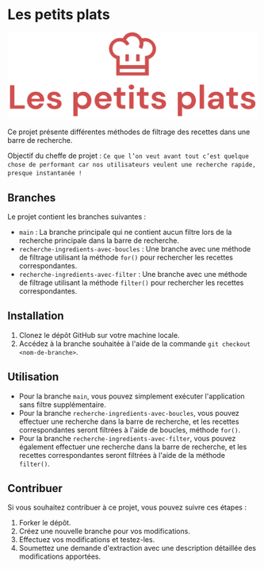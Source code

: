 # Les petits plats
![Logo du site Les petits plats](/assets/logo.png)

Ce projet présente différentes méthodes de filtrage des recettes dans une barre de recherche.

Objectif du cheffe de projet : `Ce que l’on veut avant tout c’est quelque chose de performant car nos utilisateurs veulent une recherche rapide, presque instantanée !`
## Branches

Le projet contient les branches suivantes :

- `main` : La branche principale qui ne contient aucun filtre lors de la recherche principale dans la barre de recherche.
- `recherche-ingredients-avec-boucles` : Une branche avec une méthode de filtrage utilisant la méthode `for()` pour rechercher les recettes correspondantes.
- `recherche-ingredients-avec-filter` : Une branche avec une méthode de filtrage utilisant la méthode `filter()` pour rechercher les recettes correspondantes.

## Installation

1. Clonez le dépôt GitHub sur votre machine locale.
2. Accédez à la branche souhaitée à l'aide de la commande `git checkout <nom-de-branche>`.

## Utilisation

- Pour la branche `main`, vous pouvez simplement exécuter l'application sans filtre supplémentaire.
- Pour la branche `recherche-ingredients-avec-boucles`, vous pouvez effectuer une recherche dans la barre de recherche, et les recettes correspondantes seront filtrées à l'aide de boucles, méthode `for()`.
- Pour la branche `recherche-ingredients-avec-filter`, vous pouvez également effectuer une recherche dans la barre de recherche, et les recettes correspondantes seront filtrées à l'aide de la méthode `filter()`.

## Contribuer

Si vous souhaitez contribuer à ce projet, vous pouvez suivre ces étapes :

1. Forker le dépôt.
2. Créez une nouvelle branche pour vos modifications.
3. Effectuez vos modifications et testez-les.
4. Soumettez une demande d'extraction avec une description détaillée des modifications apportées.


